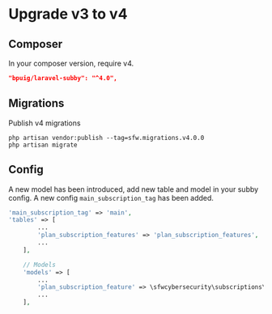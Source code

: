 # Upgrade v3 to v4

## Composer

In your composer version, require v4.

```json
"bpuig/laravel-subby": "^4.0",
```

## Migrations

Publish v4 migrations

```shell
php artisan vendor:publish --tag=sfw.migrations.v4.0.0
php artisan migrate
```

## Config

A new model has been introduced, add new table and model in your subby config. A new config `main_subscription_tag` has
been added.

```php
'main_subscription_tag' => 'main',
'tables' => [
        ...
        'plan_subscription_features' => 'plan_subscription_features',
        ...
    ],

    // Models
    'models' => [
        ...
        'plan_subscription_feature' => \sfwcybersecurity\subscriptions\Models\PlanSubscriptionFeature::class,
        ...
    ],
```
